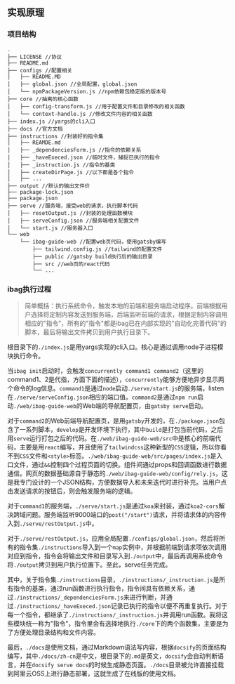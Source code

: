 ## 实现原理

### 项目结构

```
.
├── LICENSE //协议
├── README.md 
├── configs //配置相关
│   ├── README.MD
│   ├── global.json //全局配置，global.json
│   └── npmPackageVersion.js //npm依赖包稳定版的版本号
├── core //抽离的核心函数
│   ├── config-transform.js //用于配置文件和目录修改的相关函数
│   └── context-handle.js //修改文件内容的相关函数
├── index.js //yargs的cli入口
├── docs //官方文档
├── instructions //封装好的指令集
│   ├── REAMDE.md
│   ├── _dependenciesForm.js //指令的依赖关系
│   ├── _haveExeced.json //临时文件，捕捉已执行的指令
│   ├── _instruction.js //指令的基类
│   ├── createDirPage.js //以下都是各个指令
│   ├── ...
├── output //默认的输出文件价
├── package-lock.json
├── package.json
├── serve //服务端，接受web的请求，执行脚本代码
│   ├── resetOutput.js //封装的处理函数模块
│   ├── serveConfig.json //服务端相关配置文件
│   └── start.js //服务器入口
└── web
    └── ibag-guide-web //配置web页代码，使用gatsby编写
        ├── tailwind.config.js //tailwind的配置文件
        ├── public //gatsby build执行后的输出目录
        ├── src //web页的react代码
        └── ...
```

### ibag执行过程

> 简单概括：执行系统命令，触发本地的前端和服务端启动程序。前端根据用户选择将定制内容发送到服务端，后端监听前端的请求，根据定制内容调用相应的"指令"，所有的"指令"都是ibag已在内部实现的"自动化完善代码"的脚本，最后将输出文件拷贝到用户执行目录下。

根目录下的`./index.js`是用yargs实现的cli入口。核心是通过调用node子进程模块执行命令。

当`ibag init`启动时，会触发`concurrently command1 command2`（这里的command1、2是代指，方面下面的描述），`concurrently`能够方便地异步显示两个命令的log信息。`command1`是通过`node`启动`./serve/start.js`的服务端，listen在`./serve/serveConfig.json`相应的端口值。`command2`是通过`npm run`启动`./web/ibag-guide-web`的Web端的导航配置页，由`gatsby serve`启动。

对于`command2`的Web前端导航配置页，是用`gatsby`开发的，在`./package.json`包含了一系列脚本，`develop`是开发环境下执行，其中`build`是打包当前代码，之后用`serve`运行打包之后的代码。在`./web/ibag-guide-web/src`中是核心的前端代码，主要是用`react`编写，并且使用了`tailwindcss`这种新型的`CSS`逻辑，所以你看不到`CSS`文件和`<style>`标签。`./web/ibag-guide-web/src/pages/index.js`是入口文件，通过`&&`控制四个过程页面的切换。组件间通过props和回调函数进行数据通信。网页的数据基础源自于静态的`./web/ibag-guide-web/config/rely.js`，这是我专门设计的一个JSON结构，方便数据导入和未来迭代时进行补充。当用户点击发送请求的按钮后，则会触发服务端的逻辑。

对于`command1`的服务端，`./serve/start.js`是通过`koa`来封装，通过`koa2-cors`解决跨域问题。服务端监听9000端口的`post("/start")`请求，并将请求体的内容传入到`./serve/restOutput.js`中。

对于`./serve/restOutput.js`，应用全局配置`./configs/global.json`，然后将所有的指令集`./instructions`导入到一个`map`实例中，并根据前端到请求项依次调用对应到指令，指令会将输出文件和目录写入到`./output`中，最后再调用系统命令将`./output`拷贝到用户执行位置下。至此，serve任务完成。

其中，关于指令集`./instructions`目录，`./instructions/_instruction.js`是所有指令的基类，通过run函数进行执行指令，指令间具有依赖关系，通过`./instructions/_dependenciesForm.js`来进行判断，并通过`./instructions/_haveExeced.json`记录已执行的指令以便不再重复执行。对于每一个指令，都继承了`./instructions/_instruction.js`并调用run函数。我将这些模块统一称为"指令"，指令里会有选择地执行`./core`下的两个函数集，主要是为了方便处理目录结构和文件内容。

最后，`./docs`是使用文档，通过Markdown语法写内容，根据`docsify`的页面结构编写，其中`./docs/zh-cn`是中文，根目录下的`.md`是英文，`docsify`会自动判断语言，并在`docsify serve docs`的时候生成静态页面。`./docs`目录被允许直接挂载到阿里云OSS上进行静态部署，这就生成了在线版的使用文档。

